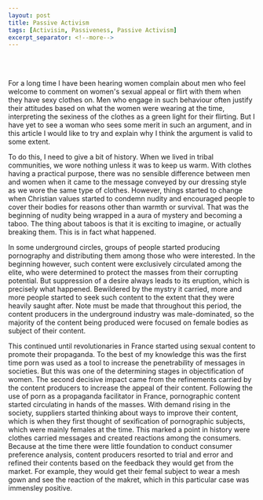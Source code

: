 ```yaml
---
layout: post
title: Passive Activism
tags: [Activisim, Passiveness, Passive Activism]
excerpt_separator: <!--more-->
---
```




<br><br>

<p align="justify">

For a long time I have been hearing women complain about men who feel welcome to comment on women's sexual appeal or flirt with them when they have sexy clothes on. Men who engage in such behaviour often justify their attitudes based on what the women were wearing at the time, interpreting the sexiness of the clothes as a green light for their flirting. But I have yet to see a woman who sees some merit in such an argument, and in this article I would like to try and explain why I think the argument is valid to some extent. 

To do this, I need to give a bit of history. When we lived in tribal communities, we wore nothing unless it was to keep us warm.  With clothes having a practical purpose, there was no sensible difference between men and women when it came to the message conveyed by our dressing style as we wore the same type of clothes. However, things started to change when Christian values started to condemn nudity and encouraged people to cover their bodies for reasons other than warmth or survival. That was the beginning of nudity being wrapped in a aura of mystery and becoming a taboo. The thing about taboos is that it is exciting to imagine, or actually breaking them. This is in fact what happened. 
  
In some underground circles, groups of people started producing pornography and distributing them among those who were interested. In the beginning however, such content were exclusively circulated among the elite, who were determined to protect the masses from their corrupting potential. But suppression of a desire always leads to its eruption, which is precisely what happened. Bewildered by the mystry it carried, more and more people started to seek such content to the extent that they were heavily saught after. Note must be made that throughout this period, the content producers in the underground industry was male-dominated, so the majority of the content being produced were focused on female bodies as subject of their content. 
  
This continued until revolutionaries in France started using sexual content to promote their propaganda. To the best of my knowledge this was the first time porn was used as a tool to increase the penetrability of messages in societies. But this was one of the determining stages in objectification of women. The second decisive impact came from the refinements carried by the content producers to increase the appeal of their content. Following the use of porn as a propaganda facilitator in France, pornographic content started circulating in hands of the masses. With demand rising in the society, suppliers started thinking about ways to improve their content, which is when they first thought of sexification of pornographic subjects, which were mainly females at the time. This marked a point in history were clothes carried messages and created reactions among the consumers. Because at the time there were little foundation to conduct consumer preference analysis, content producers resorted to trial and error and refined their contents based on the feedback they would get from the market. For example, they would get their femal subject to wear a mesh gown and see the reaction of the makret, which in this particular case was immensley positive.   
  
</p>  
  <br><br><br><br>

